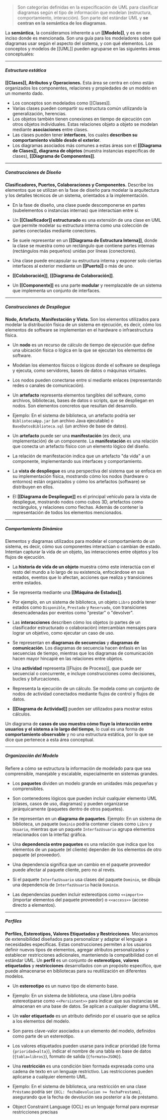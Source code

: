 > Son categorías definidas en la especificación de UML para clasificar diagramas según el tipo de información que modelan (estructura, comportamiento, interacción). Son parte del estándar UML y **se centran en la semántica de los diagramas.**

La **semántica**, la consideramos inherente a un **[[Modelo]]**, y es en ese inciso donde es mencionada.
Son una guía para los modeladores sobre qué diagramas usar según el aspecto del sistema, y con qué elementos.
Los conceptos y modelos de [[UML]] pueden agruparse en las siguientes áreas conceptuales:
****
##### **Estructura estática** 
**[[Clases]], Atributos y Operaciones.** Esta área se centra en cómo están organizados los componentes, relaciones y propiedades de un modelo en un momento dado. 
- Los conceptos son modelados como [[Clases]].
- Varias clases pueden compartir su estructura común utilizando la generalización, herencias.
- Los objetos también tienen conexiones en tiempo de ejecución con otros objetos individuales. Estas relaciones objeto a objeto se modelan mediante **asociaciones** entre clases.
- Las clases pueden tener **interfaces**, los cuales **describen su comportamiento visible desde el exterior**. 
- Los diagramas asociados más comunes a estas áreas son el **[[Diagrama de Clases]], diagrama de objetos** (muestra instancias específicas de clases), **[[Diagrama de Componentes]]**.
****
##### **Construcciones de Diseño**
**Clasificadores, Puertos, Colaboraciones y Componentes.** Describe los elementos que se utilizan en la fase de diseño para modelar la arquitectura y los detalles técnicos de un sistema, orientados a la implementación.
- En la fase de diseño, una clase puede descomponerse en partes (subelementos o instancias internas) que interactúan entre sí.
- Un **[[Clasificador]] estructurado** es una extensión de una clase en UML que permite modelar su estructura interna como una colección de partes conectadas mediante conectores.
- Se suele representar en un **[[Diagrama de Estructura Interna]]**, donde la clase se muestra como un rectángulo que contiene partes internas (rectángulos más pequeños) unidas por líneas (conectores).

- Una clase puede encapsular su estructura interna y exponer solo ciertas interfaces al exterior mediante un **[[Puerto]]** o más de uno.

- **[[Colaboración]]**, **[[Diagrama de Colaboración]]**.

- Un **[[Componente]]** es una parte **modular** y reemplazable de un sistema que implementa un conjunto de interfaces. 
****
##### **Construcciones de Despliegue**
**Nodo, Artefacto, Manifestación y Vista.** Son los elementos utilizados para modelar la distribución física de un sistema en ejecución, es decir, cómo los elementos de software se implementan en el hardware o infraestructura física.
- Un **nodo** es un recurso de cálculo de tiempo de ejecución que define una ubicación física o lógica en la que se ejecutan los elementos de software.
- Modelan los elementos físicos o lógicos donde el software se despliega y ejecuta, como servidores, bases de datos o máquinas virtuales.
- Los nodos pueden conectarse entre sí mediante enlaces (representando redes o canales de comunicación).

- Un **artefacto** representa elementos tangibles del software, como archivos, bibliotecas, bases de datos o scripts, que se despliegan en nodos. Son elementos concretos que resultan del desarrollo.
- Ejemplo: En el sistema de biblioteca, un artefacto podría ser `BibliotecaApp.jar` (un archivo Java ejecutable) o `BaseDatosBiblioteca.sql` (un archivo de base de datos).

- Un **artefacto** puede ser una **manifestación** (es decir, una implementación) de un componente. La **manifestación** es una relación que conecta un artefacto físico con un elemento lógico del diseño.
- La relación de manifestación indica que un artefacto "da vida" a un componente, implementando sus interfaces y comportamiento. 

- La **vista de despliegue** es una perspectiva del sistema que se enfoca en su implementación física, mostrando cómo los nodos (hardware o entornos) están organizados y cómo los artefactos (software) se distribuyen en ellos.
- El **[[Diagrama de Despliegue]]** es el principal vehículo para la vista de despliegue, mostrando nodos como cubos 3D, artefactos como rectángulos, y relaciones como flechas. Además de contener la representación de todos los elementos mencionados.
****
##### **Comportamiento Dinámico**
Elementos y diagramas utilizados para modelar el comportamiento de un sistema, es decir, cómo sus componentes interactúan o cambian de estado.
Intentan capturar la vida de un objeto, las interacciones entre objetos y los flujos de ejecución.
- La **historia de vida de un objeto** muestra cómo este interactúa con el resto del mundo a lo largo de su existencia, enfocándose en sus estados, eventos que lo afectan, acciones que realiza y transiciones entre estados.
- Se representa mediante una **[[Máquina de Estados]]**.
- Por ejemplo, en un sistema de biblioteca, un objeto `Libro` podría tener estados como `Disponible`, `Prestado` y `Reservado`, con transiciones desencadenadas por eventos como "prestar" o "devolver".

- Las **interacciones** describen cómo los objetos (o partes de un clasificador estructurado o colaboración) intercambian mensajes para lograr un objetivo, como ejecutar un caso de uso.
- Se representan en **diagramas de secuencias** y **diagramas de comunicación**. Los diagramas de secuencia hacen énfasis en las secuencias de tiempo, mientras que los diagramas de comunicación hacen mayor hincapié en las relaciones entre objetos.

- Una **actividad** representa [[Flujos de Proceso]], que puede ser secuencial o concurrente, e incluye construcciones como decisiones, bucles y bifurcaciones. 
- Representa la ejecución de un cálculo. Se modela como un conjunto de nodos de actividad conectados mediante flujos de control y flujos de datos.
- **[[Diagrama de Actividad]]** pueden ser utilizados para mostrar estos cálculos.

Un diagrama de **casos de uso** **muestra cómo fluye la interacción entre usuarios y el sistema a lo largo del tiempo**, lo cual es una forma de **comportamiento observable** y no una estructura estática, por lo que se dice que pertenece a esta área conceptual.
****
##### **Organización del Modelo**
Refiere a cómo se estructura la información de modelado para que sea comprensible, manejable y escalable, especialmente en sistemas grandes.
- Los **paquetes** dividen un modelo grande en unidades más pequeñas y comprensibles.
- Son contenedores lógicos que pueden incluir cualquier elemento UML (clases, casos de uso, diagramas) y pueden organizarse jerárquicamente (paquetes dentro de otros paquetes).
- Se representan en un **diagrama de paquetes**. Ejemplo: En un sistema de biblioteca, un paquete `Dominio` podría contener clases como `Libro` y `Usuario`, mientras que un paquete `InterfazUsuario` agrupa elementos relacionados con la interfaz gráfica.

- Una **dependencia entre paquetes** es una relación que indica que los elementos de un paquete (el cliente) dependen de los elementos de otro paquete (el proveedor).
- Una dependencia significa que un cambio en el paquete proveedor puede afectar al paquete cliente, pero no al revés.
- Si el paquete `InterfazUsuario` usa clases del paquete `Dominio`, se dibuja una dependencia de `InterfazUsuario` hacia `Dominio`.
- Las dependencias pueden incluir estereotipos como `<<import>>` (importar elementos del paquete proveedor) o `<<access>>` (acceso directo a elementos).
****
##### **Perfiles**
**Perfiles, Estereotipos, Valores Etiquetados y Restricciones**. Mecanismos de extensibilidad diseñados para personalizar y adaptar el lenguaje a necesidades específicas. Estas construcciones permiten a los usuarios definir nuevos tipos de elementos, agregar atributos personalizados y establecer restricciones adicionales, manteniendo la compatibilidad con el estándar UML.
Un **perfil** es un conjunto de **estereotipos**, **valores etiquetados** y **restricciones** desarrollados con un propósito específico, que puede almacenarse en bibliotecas para su reutilización en diferentes modelos.
- Un **estereotipo** es un nuevo tipo de elemento base. 
- Ejemplo: En un sistema de biblioteca, una clase Libro podría estereotiparse como `<<Persistent>>` para indicar que sus instancias se almacenan en una base de datos. Se aplican a cualquier diagrama UML.

- Un **valor etiquetado** es un atributo definido por el usuario que se aplica a los elementos del modelo.
- Son pares clave-valor asociados a un elemento del modelo, definidos como parte de un estereotipo.
- Los valores etiquetados pueden usarse para indicar prioridad (de forma `{prioridad=alta}`), indicar el nombre de una tabla en base de datos (`{tabla=libros}`), formato de salida (`{formato=JSON}`).

- Una **restricción** es una condición bien formada expresada como una cadena de texto en un lenguaje restrictivo. Las restricciones pueden aplicarse a cualquier elemento UML.
- Ejemplo: En el sistema de biblioteca, una restricción en una clase `Préstamo` podría ser `{OCL: fechaDevolucion >= fechaPrestamo}`, asegurando que la fecha de devolución sea posterior a la de préstamo.
- Object Constraint Language (OCL) es un lenguaje formal para expresar restricciones precisas


